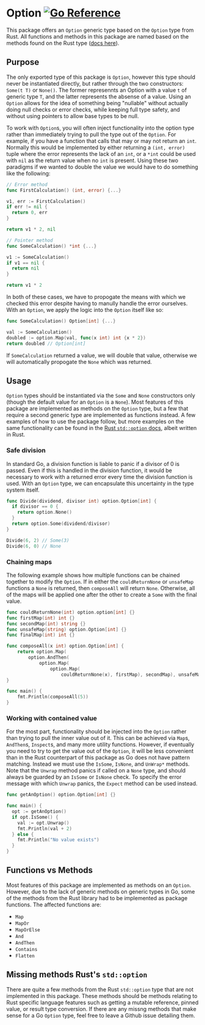 # Option [![Go Reference](https://pkg.go.dev/badge/github.com/JustinKnueppel/go-option.svg)](https://pkg.go.dev/github.com/JustinKnueppel/go-option)

This package offers an `Option` generic type based on the `Option` type from Rust. All functions and methods in this package are named based on the methods found on the Rust type ([docs here](https://doc.rust-lang.org/stable/std/option/)).

## Purpose

The only exported type of this package is `Option`, however this type should never be instantiated directly, but rather through the two constructors: `Some(t T)` or `None()`. The former represennts an Option with a value `t` of generic type `T`, and the latter represents the absense of a value. Using an `Option` allows for the idea of something being "nullable" without actually doing null checks or error checks, while keeping full type safety, and without using pointers to allow base types to be null.

To work with `Option`s, you will often inject functionality into the option type rather than immediately trying to pull the type out of the `Option`. For example, if you have a function that calls that may or may not return an `int`. Normally this would be implemented by either returning a `(int, error)` tuple where the error represents the lack of an `int`, or a `*int` could be used with `nil` as the return value when no `int` is present. Using these two paradigms if we wanted to double the value we would have to do something like the following:

```go
// Error method
func FirstCalculation() (int, error) {...}

v1, err := FirstCalculation()
if err != nil {
  return 0, err
}

return v1 * 2, nil

// Pointer method
func SomeCalculation() *int {...}

v1 := SomeCalculation()
if v1 == nil {
  return nil
}

return v1 * 2
```

In both of these cases, we have to propogate the means with which we checked this error despite having to manully handle the error ourselves. With an `Option`, we apply the logic into the `Option` itself like so:

```go
func SomeCalculation() Option[int] {...}

val := SomeCalculation()
doubled := option.Map(val, func(x int) int {x * 2})
return doubled // Option[int]
```

If `SomeCalculation` returned a value, we will double that value, otherwise we will automatically propogate the `None` which was returned.

## Usage

`Option` types should be instantiated via the `Some` and `None` constructors only (though the default value for an `Option` is a `None`). Most features of this package are implemented as methods on the `Option` type, but a few that require a second generic type are implemented as functions instead. A few examples of how to use the package follow, but more examples on the same functionality can be found in the [Rust `std::option` docs](https://doc.rust-lang.org/stable/std/option/), albeit written in Rust.

### Safe division

In standard Go, a division function is liable to panic if a divisor of 0 is passed. Even if this is handled in the division function, it would be necessary to work with a returned error every time the division function is used. With an `Option` type, we can encapsulate this uncertainty in the type system itself.

```go
func Divide(dividend, divisor int) option.Option[int] {
  if divisor == 0 {
    return option.None()
  }
  return option.Some(dividend/divisor)
}

Divide(6, 2) // Some(3)
Divide(6, 0) // None
```

### Chaining maps

The following example shows how multiple functions can be chained together to modify the `Option`. If in either the `couldReturnNone` or `unsafeMap` functions a `None` is returned, then `composeAll` will return `None`. Otherwise, all of the maps will be applied one after the other to create a `Some` with the final value.

```go
func couldReturnNone(int) option.option[int] {}
func firstMap(int) int {}
func secondMap(int) string {}
func unsafeMap(string) option.Option[int] {}
func finalMap(int) int {}

func composeAll(x int) option.Option[int] {
	return option.Map(
		option.AndThen(
			option.Map(
				option.Map(
					couldReturnNone(x), firstMap), secondMap), unsafeMap), finalMap)
}

func main() {
	fmt.Println(composeAll(5))
}
```

### Working with contained value

For the most part, functionality should be injected into the `Option` rather than trying to pull the inner value out of it. This can be achieved via `Map`s, `AndThen`s, `Inspect`s, and many more utility functions. However, if eventually you need to try to get the value out of the `Option`, it will be less convenient than in the Rust counterpart of this package as Go does not have pattern matching. Instead we must use the `IsSome`, `IsNone`, and `UnWrap*` methods. Note that the `Unwrap` method panics if called on a `None` type, and should always be guarded by an `IsSome` or `IsNone` check. To specify the error message with which `Unwrap` panics, the `Expect` method can be used instead.

```go
func getAnOption() option.Option[int] {}

func main() {
  opt := getAnOption()
  if opt.IsSome() {
    val := opt.Unwrap()
    fmt.Println(val + 2)
  } else {
    fmt.Println("No value exists")
  }
}
```

## Functions vs Methods

Most features of this package are implemented as methods on an `Option`. However, due to the lack of generic methods on generic types in Go, some of the methods from the Rust library had to be implemented as package functions. The affected functions are:

- `Map`
- `MapOr`
- `MapOrElse`
- `And`
- `AndThen`
- `Contains`
- `Flatten`

## Missing methods Rust's `std::option`

There are quite a few methods from the Rust `std::option` type that are not implemented in this package. These methods should be methods relating to Rust specific language features such as getting a mutable reference, pinned value, or result type conversion. If there are any missng methods that make sense for a Go `Option` type, feel free to leave a Github issue detailing them.
